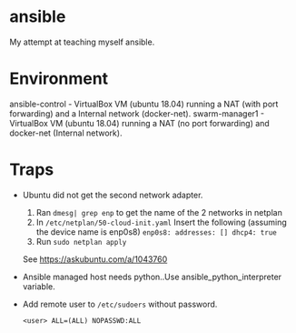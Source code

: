 # ansible

My attempt at teaching myself ansible.

# Environment
ansible-control - VirtualBox VM (ubuntu 18.04) running a NAT (with port forwarding) and a Internal network (docker-net).
swarm-manager1 - VirtualBox VM (ubuntu 18.04) running a NAT (no port forwarding) and docker-net (Internal network).

# Traps
* Ubuntu did not get the second network adapter.
    1. Ran `dmesg| grep enp` to get the name of the 2 networks in netplan
    2. In `/etc/netplan/50-cloud-init.yaml` Insert the following (assuming the device name is enp0s8)
      ```
      enp0s8:
         addresses: []
         dhcp4: true
      ```
    3. Run `sudo netplan apply`

    See https://askubuntu.com/a/1043760

* Ansible managed host needs python..Use ansible_python_interpreter variable.
* Add remote user to `/etc/sudoers` without password.
    ```
    <user> ALL=(ALL) NOPASSWD:ALL
    ```
